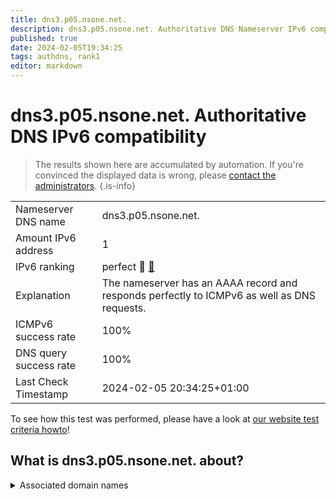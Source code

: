 ```yaml
---
title: dns3.p05.nsone.net.
description: dns3.p05.nsone.net. Authoritative DNS Nameserver IPv6 compatibility
published: true
date: 2024-02-05T19:34:25
tags: authdns, rank1
editor: markdown
---
```


# dns3.p05.nsone.net. Authoritative DNS IPv6 compatibility

> The results shown here are accumulated by automation. If you're convinced the displayed data is wrong, please [contact the administrators](/howto/chat). 
{.is-info}




|   |   |
| - | - |
| Nameserver DNS name | dns3.p05.nsone.net.
| Amount IPv6 address | 1
| IPv6 ranking | perfect :1st_place_medal: [🔗](/howto/ranking) |
| Explanation | The nameserver has an AAAA record and responds perfectly to ICMPv6 as well as DNS requests. |
| ICMPv6 success rate | 100%|
| DNS query success rate | 100% |
| Last Check Timestamp | 2024-02-05 20:34:25+01:00 |

To see how this test was performed, please have a look at [our website test criteria howto](/howto/testcriteria/authdns)!


## What is dns3.p05.nsone.net. about?






<details>
<summary>Associated domain names</summary>

duckduckgo.com

</details>
